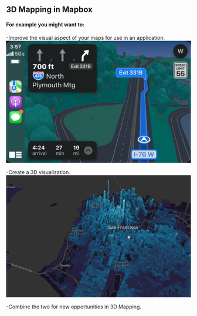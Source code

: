 ## 3D Mapping in Mapbox



#### For example you might want to:

-Improve the visual aspect of your maps for use in an application. 
    ![Apple Carplay](/images/carplay.jpg)

-Create a 3D visualization.
    ![3D Viz](/images/3d-viz.gif)

-Combine the two for new opportunities in 3D Mapping.



